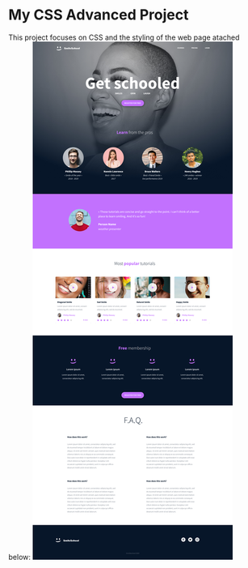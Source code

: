 # My CSS Advanced Project
This project focuses on CSS and the styling of the web page atached below:
![Homepage](Homepage.jpg)
